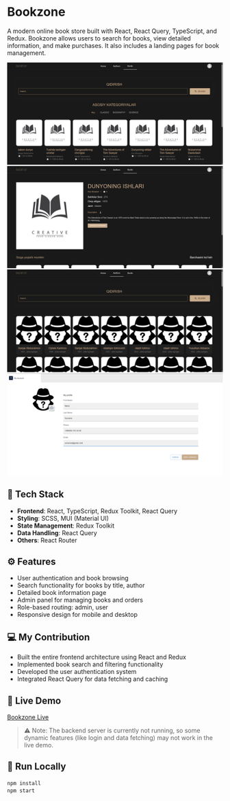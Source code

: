 # Bookzone

A modern online book store built with React, React Query, TypeScript, and Redux. Bookzone allows users to search for books, view detailed information, and make purchases. It also includes a landing pages for book management.

![Books page](https://github.com/Farruxbekdev07/bookzone/blob/main/src/assets/screenshots/books.jpg?raw=true)
![Book detail page](https://github.com/Farruxbekdev07/bookzone/blob/main/src/assets/screenshots/book_detail.jpg?raw=true)
![Authors page](https://github.com/Farruxbekdev07/bookzone/blob/main/src/assets/screenshots/authors.jpg?raw=true)
![Settings page](https://github.com/Farruxbekdev07/bookzone/blob/main/src/assets/screenshots/settings.jpg?raw=true)

## 🔧 Tech Stack

- **Frontend**: React, TypeScript, Redux Toolkit, React Query
- **Styling**: SCSS, MUI (Material UI)
- **State Management**: Redux Toolkit
- **Data Handling**: React Query
- **Others**: React Router

## ⚙️ Features

- User authentication and book browsing
- Search functionality for books by title, author
- Detailed book information page
- Admin panel for managing books and orders
- Role-based routing: admin, user
- Responsive design for mobile and desktop

## 💻 My Contribution

- Built the entire frontend architecture using React and Redux
- Implemented book search and filtering functionality
- Developed the user authentication system
- Integrated React Query for data fetching and caching

## 🔗 Live Demo

[Bookzone Live](https://land-of-books.netlify.app/)

> ⚠️ Note: The backend server is currently not running, so some dynamic features (like login and data fetching) may not work in the live demo.

## 🚀 Run Locally

```bash
npm install
npm start
```
